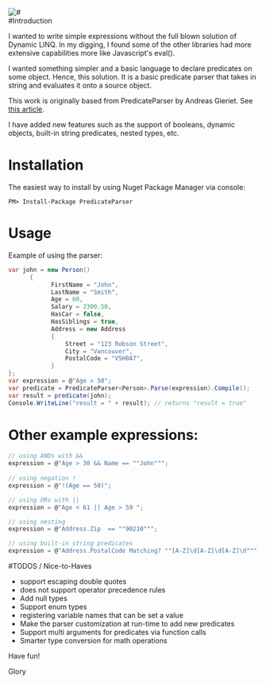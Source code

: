 
![#](https://img.shields.io/nuget/v/predicateparser.svg?style=flat)</div>
<br/>
#Introduction

I wanted to write simple expressions without the full blown solution of Dynamic LINQ.  In my digging, I found some of the other libraries had more extensive capabilities more like Javascript's eval().   

I wanted something simpler and a basic language to declare predicates on some object.  Hence, this solution.  It is a basic predicate parser that takes in string and evaluates it onto a source object.  

This work is originally based from PredicateParser by Andreas Gieriet. See [this article](http://www.codeproject.com/Articles/355513/Invent-your-own-Dynamic-LINQ-parser).

I have added new features such as the support of booleans, dynamic objects, built-in string predicates, nested types, etc.  

# Installation

The easiest way to install by using Nuget Package Manager via console:

```
PM> Install-Package PredicateParser
```

# Usage

Example of using the parser:

```csharp
var john = new Person()          
      {
            FirstName = "John",
            LastName = "Smith",
            Age = 60,
            Salary = 2300.50,
            HasCar = false,
            HasSiblings = true,
            Address = new Address
            {
                Street = "123 Robson Street",
                City = "Vancouver",
                PostalCode = "V5H0A7",
            }
};
var expression = @"Age > 50";
var predicate = PredicateParser<Person>.Parse(expression).Compile();
var result = predicate(john);
Console.WriteLine("result = " + result); // returns "result = true"  
```

# Other example expressions:

```csharp
// using ANDs with &&
expression = @"Age > 30 && Name == ""John""";
 
// using negation !
expression = @"!(Age == 50)";

// using ORs with ||
expression = @"Age < 61 || Age > 59 ";

// using nesting
expression = @"Address.Zip  == ""90210""";

// using built-in string predicates
expression = @"Address.PostalCode Matching? ""[A-Z]\d[A-Z]\d[A-Z]\d""";
```

#TODOS / Nice-to-Haves
- support escaping double quotes
- does not support operator precedence rules 
- Add null types
- Support enum types
- registering variable names that can be set a value
- Make the parser customization at run-time to add new predicates
- Support multi arguments for predicates via function calls
- Smarter type conversion for math operations 

Have fun!

Glory
